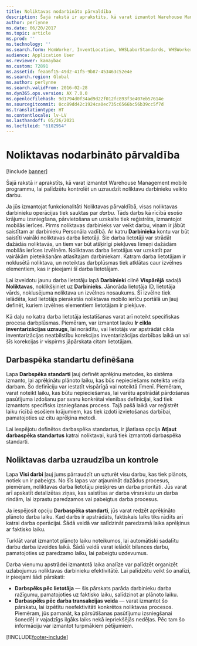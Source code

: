 ```yaml
---
title: Noliktavas nodarbināto pārvaldība
description: Šajā rakstā ir aprakstīts, kā varat izmantot Warehouse Management mobile programmu, lai palīdzētu kontrolēt un uzraudzīt noliktavu darbinieku veikto darbu.
author: perlynne
ms.date: 06/20/2017
ms.topic: article
ms.prod: ''
ms.technology: ''
ms.search.form: HcmWorker, InventLocation, WHSLaborStandards, WHSWorker, WHSWorkTable, WHSWorkTableListPage, WHSResetUserPassword
audience: Application User
ms.reviewer: kamaybac
ms.custom: 72891
ms.assetid: feaa6f15-49d2-41f5-9b87-453463c52e4e
ms.search.region: Global
ms.author: perlynne
ms.search.validFrom: 2016-02-28
ms.dyn365.ops.version: AX 7.0.0
ms.openlocfilehash: 9d1794d0f34ad9d22f012fc893f3e407eb57614e
ms.sourcegitcommit: 0cc89dd42c1924ca0ec735c6566bc56b39cc5f7d
ms.translationtype: HT
ms.contentlocale: lv-LV
ms.lasthandoff: 05/26/2021
ms.locfileid: "6102954"
---
```

# <a name="manage-warehouse-workers"></a>Noliktavas nodarbināto pārvaldība

[!include [banner](../includes/banner.md)]

Šajā rakstā ir aprakstīts, kā varat izmantot Warehouse Management mobile programmu, lai palīdzētu kontrolēt un uzraudzīt noliktavu darbinieku veikto darbu.

Ja jūs izmantojat funkcionalitāti Noliktavas pārvaldībā, visas noliktavas darbinieku operācijas tiek sauktas par *darbu*. Tāds darbs kā rīcībā esošo krājumu izsniegšana, pārvietošana un uzskaite tiek reģistrēts, izmantojot mobilās ierīces. Pirms noliktavas darbinieks var veikt darbu, viņam ir jābūt saistītam ar darbinieku Personāla vadībā. Ar katru **Darbinieka** kontu var būt saistīti vairāki noliktavas darba lietotāji. Šie darba lietotāji var strādāt dažādās noliktavās, un tiem var būt atšķirīgi piekļuves līmeņi dažādām mobilās ierīces izvēlnēm. Noliktavas darba lietotājus var uzskatīt par vairākām pieteikšanām atlasītajam darbiniekam. Katram darba lietotājam ir noklusētā noliktava, un noteiktas darbplūsmas tiek atklātas caur izvēlnes elementiem, kas ir pieejami šī darba lietotājam. 

Lai izveidotu jaunu darba lietotāju lapā **Darbinieki** cilnē **Vispārējā** sadaļā **Noliktavas**, noklikšķiniet uz **Darbinieks**. Jānorāda lietotāja ID, lietotāja vārds, noklusējuma noliktava un izvēlnes nosaukums. Šī izvēlne tiek ielādēta, kad lietotājs pierakstās noliktavas mobilo ierīču portālā un ļauj definēt, kuriem izvēlnes elementiem lietotājam ir piekļuve. 

Kā daļu no katra darba lietotāja iestatīšanas varat arī noteikt specifiskas procesa darbplūsmas. Piemēram, var izmantot lauku **Ir cikla inventarizācijas uzraugs**, lai norādītu, vai lietotājs var apstrādāt cikla inventarizācijas neatbilstību korekcijas inventarizācijas darbības laikā un vai šīs korekcijas ir vispirms jāpārskata citam lietotājam.

## <a name="defining-labor-standards"></a>Darbaspēka standartu definēšana
Lapa **Darbspēka standarti** ļauj definēt aprēķinu metodes, ko sistēma izmanto, lai aprēķinātu plānoto laiku, kas būs nepieciešams noteikta veida darbam. Šo definīciju var iestatīt vispārīgā vai noteiktā līmenī. Piemēram, varat noteikt laiku, kas būtu nepieciešamas, lai varētu apstrādāt pārdošanas pasūtījuma izdošanu par svaru konkrētai vienības definīcijai, kad tiek izmantots specifisks izsniegšanas process. Tajā pašā laikā var reģistrēt laiku rīcībā esošiem krājumiem, kas tiek izdoti izvietošanas darbībai, pamatojoties uz citu aprēķina metodi. 

Lai iespējotu definētos darbaspēka standartus, ir jāatlasa opcija **Atļaut darbaspēka standartus** katrai noliktavai, kurā tiek izmantoti darbaspēka standarti.

## <a name="monitoring-and-controlling-warehouse-work"></a>Noliktavas darba uzraudzība un kontrole
Lapa **Visi darbi** ļauj jums pārraudzīt un uzturēt visu darbu, kas tiek plānots, notiek un ir pabeigts. No šīs lapas var atjaunināt dažādus procesus, piemēram, noliktavas darba lietotāju piešķires un darba prioritāti. Jūs varat arī apskatīt detalizētas ziņas, kas saistītas ar darba virsrakstu un darba rindām, lai izprastu paredzamos vai pabeigtus darba procesus. 

Ja iespējosit opciju **Darbaspēka standarti**, jūs varat redzēt aprēķināto plānoto darba laiku. Kad darbs ir apstrādāts, faktiskais laiks tiks rādīts arī katrai darba operācijai. Šādā veidā var salīdzināt paredzamā laika aprēķinus ar faktisko laiku. 

Turklāt varat izmantot plānoto laiku noteikumos, lai automātiski sadalītu darbu darba izveides laikā. Šādā veidā varat ielādēt bilances darbu, pamatojoties uz paredzamo laiku, lai pabeigtu uzdevumus. 

Darba vienumu apstrādei izmantotā laika analīze var palīdzēt organizēt uzlabojumus noliktavas darbinieku efektivitātē. Lai palīdzētu veikt šo analīzi, ir pieejami šādi pārskati:

-   **Darbspēks pēc lietotāja** — šis pārskats parāda darbinieku darba ražīgumu, pamatojoties uz faktisko laiku, salīdzinot ar plānoto laiku.
-   **Darbaspēks pēc darba transakcijas veida** — varat izmantot šo pārskatu, lai izpētītu neefektivitāti konkrētos noliktavas procesos. Piemēram, jūs pamanāt, ka pārsūtīšanas pasūtījumu izsniegšanai šonedēļ ir vajadzīgs ilgāks laiks nekā iepriekšējās nedēļas. Pēc tam šo informāciju var izmantot turpmākiem pētījumiem.






[!INCLUDE[footer-include](../../includes/footer-banner.md)]